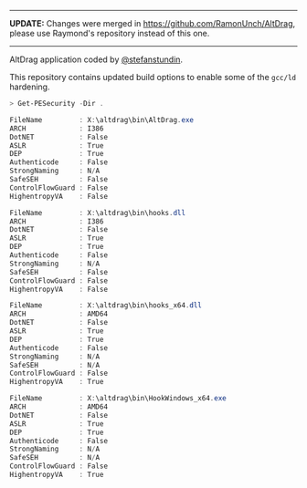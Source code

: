 ---------

**UPDATE:** Changes were merged in https://github.com/RamonUnch/AltDrag, please use Raymond's repository instead of this one.

---------


AltDrag application coded by [@stefanstundin](https://github.com/stefansundin/altdrag).  

This repository contains updated build options to enable some of the `gcc/ld` hardening.

```powershell
> Get-PESecurity -Dir .

FileName         : X:\altdrag\bin\AltDrag.exe
ARCH             : I386
DotNET           : False
ASLR             : True
DEP              : True
Authenticode     : False
StrongNaming     : N/A
SafeSEH          : False
ControlFlowGuard : False
HighentropyVA    : False

FileName         : X:\altdrag\bin\hooks.dll
ARCH             : I386
DotNET           : False
ASLR             : True
DEP              : True
Authenticode     : False
StrongNaming     : N/A
SafeSEH          : False
ControlFlowGuard : False
HighentropyVA    : False

FileName         : X:\altdrag\bin\hooks_x64.dll
ARCH             : AMD64
DotNET           : False
ASLR             : True
DEP              : True
Authenticode     : False
StrongNaming     : N/A
SafeSEH          : N/A
ControlFlowGuard : False
HighentropyVA    : True

FileName         : X:\altdrag\bin\HookWindows_x64.exe
ARCH             : AMD64
DotNET           : False
ASLR             : True
DEP              : True
Authenticode     : False
StrongNaming     : N/A
SafeSEH          : N/A
ControlFlowGuard : False
HighentropyVA    : True
```
